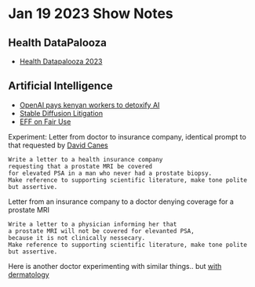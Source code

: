 Jan 19 2023 Show Notes
==========================

Health DataPalooza
---------

* [Health Datapalooza 2023](https://academyhealth.org/events/site/2023-health-datapalooza)



Artificial Intelligence
------------------
* [OpenAI pays kenyan workers to detoxify AI](https://time.com/6247678/openai-chatgpt-kenya-workers/)
* [Stable Diffusion Litigation](https://stablediffusionlitigation.com/)
* [EFF on Fair Use](https://www.eff.org/issues/bloggers/legal/liability/IP)


Experiment: 
Letter from doctor to insurance company, identical prompt to that requested by [David Canes](https://tillthecavalryarrive.substack.com/p/the-time-saving-magic-of-chat-gpt?utm_campaign=auto_share)

```
Write a letter to a health insurance company 
requesting that a prostate MRI be covered 
for elevated PSA in a man who never had a prostate biopsy. 
Make reference to supporting scientific literature, make tone polite but assertive. 
```

Letter from an insurance company to a doctor denying coverage for a prostate MRI
```
Write a letter to a physician informing her that 
a prostate MRI will not be covered for elevanted PSA, 
because it is not clinically nessecary. 
Make reference to supporting scientific literature, make tone polite but assertive.
```

Here is another doctor experimenting with similar things.. but [with dermatology](https://twitter.com/dschless/status/1599641627781234688)
